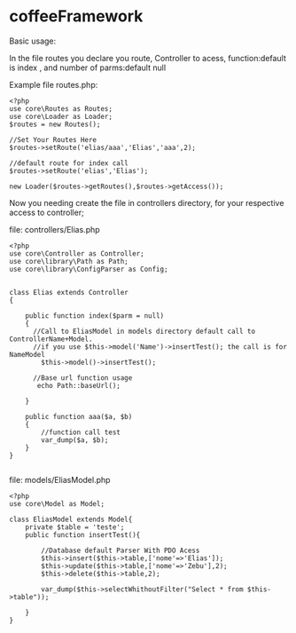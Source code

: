 # coffeeFramework
Basic usage:

In the file routes you declare you route, Controller to acess, function:default is index , and number of parms:default null  



Example file routes.php:

```
<?php
use core\Routes as Routes;
use core\Loader as Loader;
$routes = new Routes();

//Set Your Routes Here
$routes->setRoute('elias/aaa','Elias','aaa',2);

//default route for index call
$routes->setRoute('elias','Elias');

new Loader($routes->getRoutes(),$routes->getAccess());

```

Now you needing create the file in controllers directory, for your respective access to controller;

file: controllers/Elias.php

```
<?php
use core\Controller as Controller;
use core\library\Path as Path;
use core\library\ConfigParser as Config;


class Elias extends Controller
{

    public function index($parm = null)
    {
      //Call to EliasModel in models directory default call to ControllerName+Model.
      //if you use $this->model('Name')->insertTest(); the call is for NameModel
        $this->model()->insertTest();
      
      //Base url function usage
       echo Path::baseUrl();

    }

    public function aaa($a, $b)
    {
        //function call test
        var_dump($a, $b);
    }
}


```


file: models/EliasModel.php
```
<?php
use core\Model as Model;

class EliasModel extends Model{
    private $table = 'teste';
    public function insertTest(){
        
        //Database default Parser With PDO Acess
        $this->insert($this->table,['nome'=>'Elias']);
        $this->update($this->table,['nome'=>'Zebu'],2);
        $this->delete($this->table,2);

        var_dump($this->selectWhithoutFilter("Select * from $this->table"));

    }
}
```
